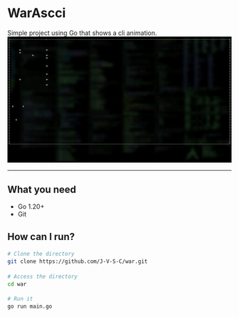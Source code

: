 # WarAscci 

Simple project using Go that shows a cli animation.
![Demo](./war.gif)


---

## What you need

- Go 1.20+
- Git


## How can I run?

```bash
# Clone the directory
git clone https://github.com/J-V-S-C/war.git

# Access the directory
cd war

# Run it
go run main.go



